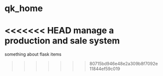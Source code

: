 # qk_home
<<<<<<< HEAD
manage  a production and sale system
=======
something about flask items
>>>>>>> 80715bd946e48e2a309b8f7092e11844ef59c019
